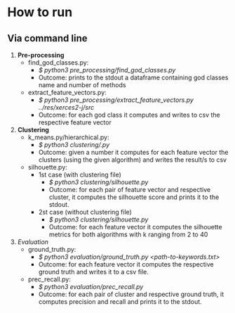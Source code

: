# How to run
## Via command line

1. **Pre-processing**
    - find_god_classes.py:
        - *$ python3 pre_processing/find_god_classes.py <path-to-source-code>*
        - Outcome: prints to the stdout a dataframe containing god classes name and number of methods  
    - extract_feature_vectors.py:
        - *$ python3 pre_processing/extract_feature_vectors.py ../res/xerces2-j/src*
        - Outcome: for each god class it computes and writes to csv the respective feature vector 
2. **Clustering**
    - k_means.py/hierarchical.py:
        - *$ python3 clustering/<algorithm-type>.py <path-to-feature vector-or-folder> <number-of-clusters>*
        - Outcome: given a number it computes for each feature vector the clusters (using the given algorithm) 
        and writes the result/s to csv
    - silhouette.py:
        - 1st case (with clustering file)
            - *$ python3 clustering/silhouette.py <path-to-feature-vector-or-folder> <path-to-cluster-or-folder>*
            - Outcome: for each pair of feature vector and respective cluster, it computes the silhouette 
            score and prints it to the stdout.
        - 2st case (without clustering file)
            - *$ python3 clustering/silhouette.py <path-to-feature-vector-or-folder>*
            -  Outcome: for each feature vector it computes the silhouette metrics for both algorithms 
            with k ranging from 2 to 40
3. *Evaluation*
    - ground_truth.py:
        - *$ python3 evaluation/ground_truth.py <path-to-cluster-or-folder> <path-to-keywords.txt>*
        - Outcome: for each feature vector it computes the respective ground truth and writes it to
        a csv file.
    - prec_recall.py:
        - *$ python3 evaluation/prec_recall.py <path-to-cluster-or-folder> <path-to-ground-truth-or-folder>*
        - Outcome: for each pair of cluster and respective ground truth, it computes precision and recall and 
        prints it to the stdout.